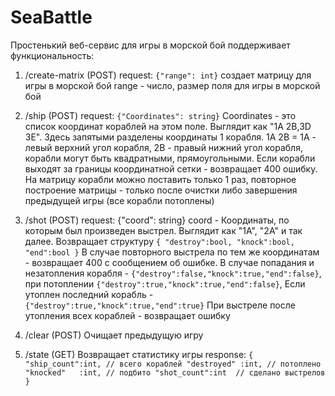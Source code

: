 # SeaBattle
Простенький веб-сервис для игры в морской бой поддерживает функциональность:

1) /create-matrix (POST)
request: `{"range": int}`
создает матрицу для игры в морской бой
range - число, размер поля для игры в морской бой

2) /ship (POST) 
request: `{"Coordinates": string}`
Coordinates - это список координат кораблей на этом поле. Выглядит как "1A 2B,3D 3E". Здесь запятыми разделены координаты 1 корабля.
1A 2B = 1A - левый верхний угол корабля, 2B - правый нижний угол корабля, корабли могут быть квадратными, прямоугольными.
Если корабли выходят за границы координатной сетки - возвращает 400 ошибку.
На матрицу корабли можно поставить только 1 раз, повторное построение матрицы - только после очистки либо завершения предыдущей игры (все корабли потоплены)

3) /shot (POST)
request: {"сoord": string}
сoord - Координаты, по которым был произведен выстрел. Выглядит как "1A", "2A" и так далее.
Возвращает структуру
`{
	"destroy":bool,
	"knock":bool,
	"end":bool
}`
В случае повторного выстрела по тем же координатам - возвращает 400 с сообщением об ошибке.
В случае попадания и незатопления корабля - `{"destroy":false,"knock":true,"end":false}`,
при потоплении `{"destroy":true,"knock":true,"end":false}`,
Если утоплен последний корабль - `{"destroy":true,"knock":true,"end":true}`
При выстреле после утопления всех кораблей - возвращает ошибку

4) /clear (POST)
Очищает предыдущую игру

5) /state (GET)
Возвращает статистику игры
response:
`{
	"ship_count":int, // всего кораблей
	"destroyed" :int, // потоплено
	"knocked"   :int, // подбито
	"shot_count":int  // сделано выстрелов
}`
